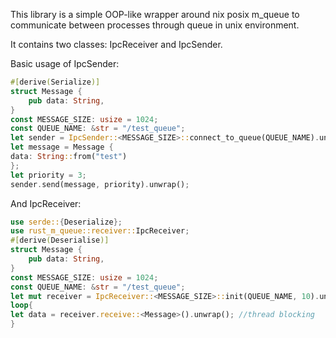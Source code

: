 This library is a simple OOP-like wrapper around nix posix m_queue to communicate between processes through queue in
unix environment.

It contains two classes: IpcReceiver and IpcSender.

Basic usage of IpcSender:

```rust    
#[derive(Serialize)]
struct Message {
    pub data: String,
}
const MESSAGE_SIZE: usize = 1024;
const QUEUE_NAME: &str = "/test_queue";
let sender = IpcSender::<MESSAGE_SIZE>::connect_to_queue(QUEUE_NAME).unwrap();
let message = Message {
data: String::from("test")
};
let priority = 3;
sender.send(message, priority).unwrap();
```

And IpcReceiver:

```rust       
use serde::{Deserialize};
use rust_m_queue::receiver::IpcReceiver;
#[derive(Deserialise)]
struct Message {
    pub data: String,
}
const MESSAGE_SIZE: usize = 1024;
const QUEUE_NAME: &str = "/test_queue";
let mut receiver = IpcReceiver::<MESSAGE_SIZE>::init(QUEUE_NAME, 10).unwrap();
loop{
let data = receiver.receive::<Message>().unwrap(); //thread blocking
}
```